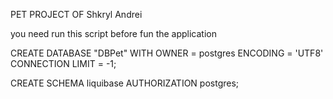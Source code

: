PET PROJECT OF Shkryl Andrei

you need run this script before fun the application

CREATE DATABASE "DBPet"
    WITH 
    OWNER = postgres
    ENCODING = 'UTF8'
    CONNECTION LIMIT = -1;
    
    
CREATE SCHEMA liquibase
    AUTHORIZATION postgres;